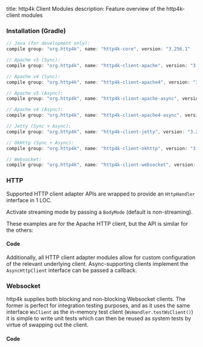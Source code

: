 title: http4k Client Modules
description: Feature overview of the http4k-client modules

### Installation (Gradle)

```groovy
// Java (for development only):
compile group: "org.http4k", name: "http4k-core", version: "3.256.1"

// Apache v5 (Sync): 
compile group: "org.http4k", name: "http4k-client-apache", version: "3.256.1"

// Apache v4 (Sync): 
compile group: "org.http4k", name: "http4k-client-apache4", version: "3.256.1"

// Apache v5 (Async): 
compile group: "org.http4k", name: "http4k-client-apache-async", version: "3.256.1"

// Apache v4 (Async): 
compile group: "org.http4k", name: "http4k-client-apache4-async", version: "3.256.1"

// Jetty (Sync + Async): 
compile group: "org.http4k", name: "http4k-client-jetty", version: "3.256.1"

// OkHttp (Sync + Async): 
compile group: "org.http4k", name: "http4k-client-okhttp", version: "3.256.1"

// Websocket: 
compile group: "org.http4k", name: "http4k-client-websocket", version: "3.256.1"
```

### HTTP
Supported HTTP client adapter APIs are wrapped to provide an `HttpHandler` interface in 1 LOC.

Activate streaming mode by passing a `BodyMode` (default is non-streaming).

These examples are for the Apache HTTP client, but the API is similar for the others:

#### Code [<img class="octocat"/>](https://github.com/http4k/http4k/blob/master/src/docs/guide/modules/clients/example_http.kt)

<script src="https://gist-it.appspot.com/https://github.com/http4k/http4k/blob/master/src/docs/guide/modules/clients/example_http.kt"></script>

Additionally, all HTTP client adapter modules allow for custom configuration of the relevant underlying client. Async-supporting clients implement the `AsyncHttpClient` interface can be passed a callback.

### Websocket
http4k supplies both blocking and non-blocking Websocket clients. The former is perfect for integration testing purposes, and as it uses the same interface `WsClient` as the in-memory test client (`WsHandler.testWsClient()`) it is simple to write unit tests which can then be reused as system tests by virtue of swapping out the client.

#### Code [<img class="octocat"/>](https://github.com/http4k/http4k/blob/master/src/docs/guide/modules/clients/example_websocket.kt)

<script src="https://gist-it.appspot.com/https://github.com/http4k/http4k/blob/master/src/docs/guide/modules/clients/example_websocket.kt"></script>
